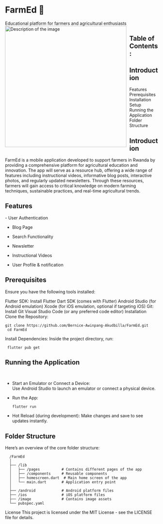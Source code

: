 <h1>FarmEd 🌱</h1>
Educational platform for farmers and agricultural enthusiasts<br>

<img src="https://github.com/user-attachments/assets/9a2cf578-a137-45a7-8124-853b4eeddd19" alt="Description of the image" width="400" style="float:left; margin-right: 10px;"/>

<h2>Table of Contents:</h2>

<h2>Introduction</h2>
Features
Prerequisites
Installation
Setup
Running the Application
Folder Structure


<h2>Introduction</h2>

FarmEd is a mobile application developed to support farmers in Rwanda by providing a comprehensive platform for agricultural education and innovation. The app will serve as a resource hub, offering a wide range of features including instructional videos, informative blog posts, interactive photos, and regularly updated newsletters. Through these resources, farmers will gain access to critical knowledge on modern farming techniques, sustainable practices, and real-time agricultural trends.

<h2>Features</h2>
- User Authentication
  
- Blog Page
  
- Search Functionality

- Newsletter

- Instructional Videos

- User Profile & notification



<h2>Prerequisites</h2>

Ensure you have the following tools installed:

Flutter SDK: Install Flutter
Dart SDK (comes with Flutter)
Android Studio (for Android emulation)
Xcode (for iOS emulation, optional if targeting iOS)
Git: Install Git
Visual Studio Code (or any preferred code editor)
Installation
Clone the Repository:



    git clone https://github.com/Bernice-Awinpang-Akudbilla/FarmEd.git  
     cd FarmEd
Install Dependencies:
Inside the project directory, run:

     flutter pub get

<h2>Running the Application</h2><br>

- Start an Emulator or Connect a Device:<br>
Use Android Studio to launch an emulator or connect a physical device.<br>

- Run the App:<br>

      flutter run
  
- Hot Reload (during development):
Make changes and save to see updates instantly.

<h2>Folder Structure</h2>
Here’s an overview of the core folder structure:

      /FarmEd
      │
      ├── /lib
      │   ├── /pages          # Contains different pages of the app
      │   ├── /components     # Reusable components
      │   ├── homescreen.dart  # Main home screen of the app
      │   └── main.dart       # Application entry point
      │
      ├── /android            # Android platform files
      ├── /ios                # iOS platform files
      ├── /image              # Contains image assets
      └── pubspec.yaml        


License
This project is licensed under the MIT License - see the LICENSE file for details.

